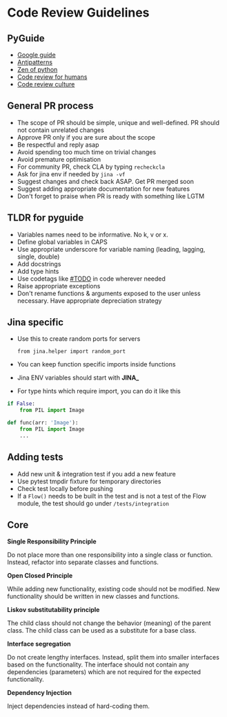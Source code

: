 # Code Review Guidelines  

## PyGuide  

- [Google guide](https://google.github.io/styleguide/pyguide.html)
- [Antipatterns](https://docs.quantifiedcode.com/python-anti-patterns/index.html)
- [Zen of python](https://zen-of-python.info/)
- [Code review for humans](https://phauer.com/2018/code-review-guidelines/)
- [Code review culture](https://www.giladpeleg.com/blog/better-code-review/)

## General PR process  

- The scope of PR should be simple, unique and well-defined. PR should not contain unrelated changes
- Approve PR only if you are sure about the scope
- Be respectful and reply asap
- Avoid spending too much time on trivial changes
- Avoid premature optimisation
- For community PR, check CLA by typing `recheckcla`
- Ask for jina env if needed by `jina -vf`
- Suggest changes and check back ASAP. Get PR merged soon
- Suggest adding appropriate documentation for new features
- Don't forget to praise when PR is ready with something like LGTM

## TLDR for pyguide  

- Variables names need to be informative. No k, v or x.
- Define global variables in CAPS
- Use appropriate underscore for variable naming (leading, lagging, single, double)
- Add docstrings
- Add type hints
- Use codetags like [#TODO](https://www.python.org/dev/peps/pep-0350/#mnemonics) in code wherever needed
- Raise appropriate exceptions
- Don't rename functions & arguments exposed to the user unless necessary. Have appropriate depreciation strategy

## Jina specific  

- Use this to create random ports for servers

    `from jina.helper import random_port`

- You can keep function specific imports inside functions
- Jina ENV variables should start with **JINA_**
- For type hints which require import, you can do it like this

```python
if False:
    from PIL import Image

def func(arr: 'Image'):
    from PIL import Image
    ...
```

## Adding tests  

- Add new unit & integration test if you add a new feature
- Use pytest tmpdir fixture for temporary directories
- Check test locally before pushing
- If a `Flow()` needs to be built in the test and is not a test of the Flow module, the test should go under `/tests/integration`

## Core  

**Single Responsibility Principle**  

Do not place more than one responsibility into a single class or function. Instead, refactor into separate classes and functions.

**Open Closed Principle**  

While adding new functionality, existing code should not be modified. New functionality should be written in new classes and functions.

**Liskov substitutability principle**  

The child class should not change the behavior (meaning) of the parent class. The child class can be used as a substitute for a base class.

**Interface segregation**  

Do not create lengthy interfaces. Instead, split them into smaller interfaces based on the functionality. The interface should not contain any dependencies (parameters) which are not required for the expected functionality.

**Dependency Injection**  

Inject dependencies instead of hard-coding them.
